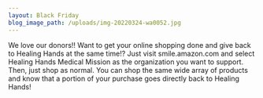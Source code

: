```yaml
---
layout: Black Friday
blog_image_path: /uploads/img-20220324-wa0052.jpg
---
```

We love our donors\!\! Want to get your online shopping done and give back to Healing Hands at the same time\!? Just visit smile.amazon.com and select Healing Hands Medical Mission as the organization you want to support. Then, just shop as normal. You can shop the same wide array of products and know that a portion of your purchase goes directly back to Healing Hands\!